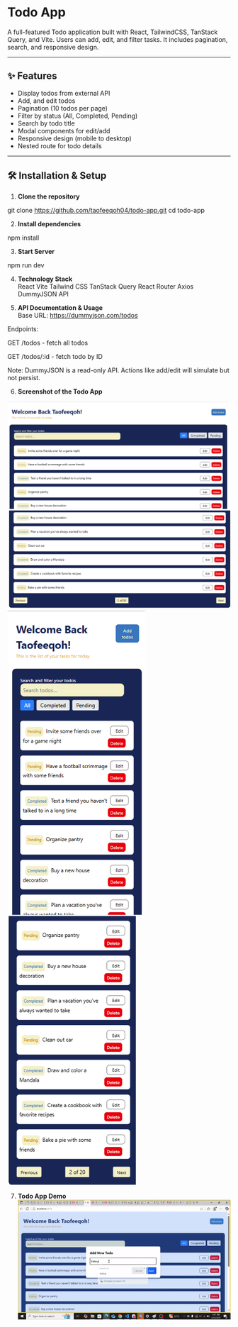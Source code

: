 # Todo App <br>

A full-featured Todo application built with React, TailwindCSS, TanStack Query, and Vite. Users can add, edit, and filter tasks. It includes pagination, search, and responsive design.

---

## ✨ Features <br>

- Display todos from external API
- Add, and edit todos
- Pagination (10 todos per page)
- Filter by status (All, Completed, Pending)
- Search by todo title
- Modal components for edit/add
- Responsive design (mobile to desktop)
- Nested route for todo details

---

## 🛠️ Installation & Setup <br>

1. **Clone the repository** <br>

git clone https://github.com/taofeeqoh04/todo-app.git
cd todo-app

2. **Install dependencies** <br>

npm install

3. **Start Server** <br>

npm run dev

4. **Technology Stack** <br>
React
Vite
Tailwind CSS
TanStack Query
React Router
Axios
DummyJSON API

5. **API Documentation & Usage** <br>
Base URL: https://dummyjson.com/todos

Endpoints:

GET /todos - fetch all todos

GET /todos/:id - fetch todo by ID

Note: DummyJSON is a read-only API. Actions like add/edit will simulate but not persist.

6. **Screenshot of the Todo App** <br>

[![Desktop View](screenshots/desktop.jpg)](screenshots/desktop.jpg)
[![Desktop View 2](screenshots/desktop%20view%202.png)](screenshots/desktop%20view%202.png)
[![Mobile View](screenshots/mobile.png)](screenshots/mobile.png)
[![Mobile View 2](screenshots/mobile%20view%202.png)](screenshots/mobile%20view%202.png)

7. **Todo App Demo** <br>
[![Desktop View](screenshots/todo-demo.gif)](screenshots/todo-demo.gif)